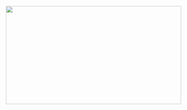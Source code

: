 <div id="header" align="center">
  <img src="https://giphy.com/embed/L1R1tvI9svkIWwpVYr" width="480" height="270" frameBorder="0" class="giphy-embed" allowFullScreen><p><a href="https://giphy.com/gifs/Pluralsight-computer-technology-coding-L1R1tvI9svkIWwpVYr">
</div>
